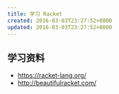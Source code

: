 ```yaml
---
title: 学习 Racket
created: 2016-03-03T23:27:52+0800
updated: 2016-03-03T23:27:52+0800
---
```



## 学习资料

- https://racket-lang.org/
- http://beautifulracket.com/
